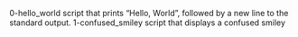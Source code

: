 0-hello_world script that prints “Hello, World”, followed by a new line to the standard output.
1-confused_smiley script that displays a confused smiley

